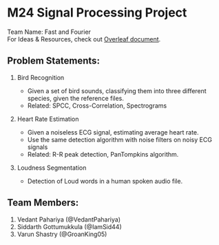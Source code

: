 # M24 Signal Processing Project

Team Name: Fast and Fourier  
For Ideas & Resources, check out [Overleaf document](https://www.overleaf.com/2318613779zwyqxhsfrsmn#377a1a).
## Problem Statements:
1. Bird Recognition
    - Given a set of bird sounds, classifying them into three different species, given the reference files.
    - Related: SPCC, Cross-Correlation, Spectrograms

2. Heart Rate Estimation
   - Given a noiseless ECG signal, estimating average heart rate.
   - Use the same detection algorithm with noise filters on noisy ECG signals
   - Related: R-R peak detection, PanTompkins algorithm. 

4. Loudness Segmentation
   - Detection of Loud words in a human spoken audio file.


## Team Members:
1. Vedant Pahariya (@VedantPahariya)
2. Siddarth Gottumukkula (@IamSid44)
3. Varun Shastry (@GroanKing05)
